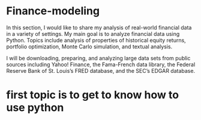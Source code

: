 # Finance-modeling

In this section, I would like to share my analysis of real-world financial data in a variety of settings. My main goal is to analyze financial 
data using Python. Topics include analysis of properties of historical equity returns, portfolio optimization, Monte Carlo simulation, and textual analysis. 

I will be downloading,  preparing,  and  analyzing  large  data  sets  from  public  sources  including  Yahoo! Finance, the Fama-French data library, the Federal Reserve Bank of St. Louis’s FRED database, and the SEC’s EDGAR database. 



# first topic is to get to know how to use python
